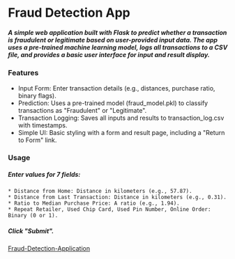 # Fraud Detection App
##### A simple web application built with Flask to predict whether a transaction is fraudulent or legitimate based on user-provided input data. The app uses a pre-trained machine learning model, logs all transactions to a CSV file, and provides a basic user interface for input and result display.

### Features
* Input Form: Enter transaction details (e.g., distances, purchase ratio, binary flags).
* Prediction: Uses a pre-trained model (fraud_model.pkl) to classify transactions as "Fraudulent" or "Legitimate".
* Transaction Logging: Saves all inputs and results to transaction_log.csv with timestamps.
* Simple UI: Basic styling with a form and result page, including a "Return to Form" link.

### Usage
  ##### Enter values for 7 fields:
    * Distance from Home: Distance in kilometers (e.g., 57.87).
    * Distance from Last Transaction: Distance in kilometers (e.g., 0.31).
    * Ratio to Median Purchase Price: A ratio (e.g., 1.94).
    * Repeat Retailer, Used Chip Card, Used Pin Number, Online Order: Binary (0 or 1).
 ##### Click "Submit".

[Fraud-Detection-Application](https://fraud-detection-knd8.onrender.com)
